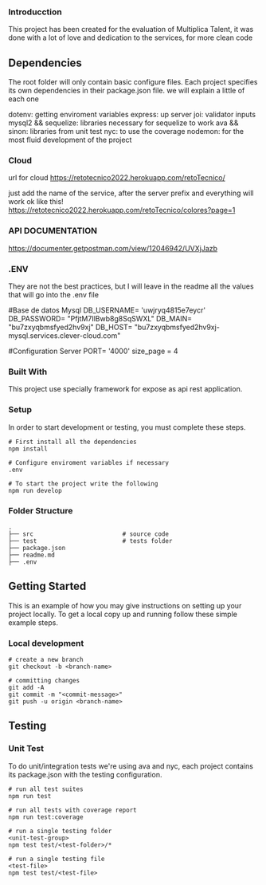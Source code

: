 ### Introducction
This project has been created for the evaluation of Multiplica Talent, it was done with a lot of love and dedication to the services, for more clean code
## Dependencies

The root folder will only contain basic configure files. Each project specifies its own dependencies in their package.json file. 
we will explain a little of each one

dotenv: getting enviroment variables
express: up server
joi: validator inputs
mysql2 && sequelize: libraries necessary for sequelize to work
ava && sinon: libraries from unit test
nyc: to use the coverage
nodemon: for the most fluid development of the project
### Cloud
url for cloud
https://retotecnico2022.herokuapp.com/retoTecnico/

just add the name of the service, after the server prefix and everything will work ok
like this!
https://retotecnico2022.herokuapp.com/retoTecnico/colores?page=1

### API DOCUMENTATION
https://documenter.getpostman.com/view/12046942/UVXjJazb

### .ENV
They are not the best practices, but I will leave in the readme all the values ​​that will go into the .env file

#Base de datos Mysql
DB_USERNAME= 'uwjryq4815e7eycr'
DB_PASSWORD= "PfjtM7IlBwb8g8SqSWXL"
DB_MAIN= "bu7zxyqbmsfyed2hv9xj"
DB_HOST= "bu7zxyqbmsfyed2hv9xj-mysql.services.clever-cloud.com"

#Configuration Server
PORT= '4000'
size_page = 4

### Built With

This project use specially framework for expose as api rest application.

### Setup

In order to start development or testing, you must complete these steps.

```shell
# First install all the dependencies
npm install

# Configure enviroment variables if necessary
.env

# To start the project write the following
npm run develop

```

### Folder Structure
    .  
    ├── src                         # source code
    ├── test                        # tests folder
    ├── package.json
    ├── readme.md
    ├── .env


## Getting Started


This is an example of how you may give instructions on setting up your project locally.
To get a local copy up and running follow these simple example steps.

### Local development

```shell
# create a new branch
git checkout -b <branch-name>

# committing changes
git add -A
git commit -m "<commit-message>"
git push -u origin <branch-name>
```
## Testing

### Unit Test

To do unit/integration tests we're using ava and nyc, each project contains its package.json with the testing configuration.


```shell
# run all test suites
npm run test

# run all tests with coverage report
npm run test:coverage

# run a single testing folder
<unit-test-group>
npm test test/<test-folder>/*

# run a single testing file
<test-file>
npm test test/<test-file>



